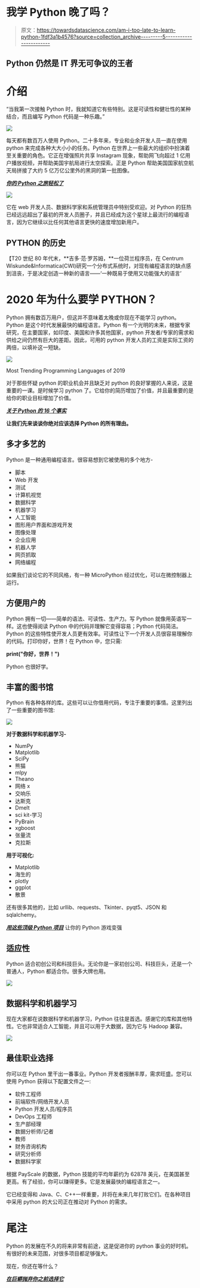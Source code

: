 # 我学 Python 晚了吗？

> 原文：<https://towardsdatascience.com/am-i-too-late-to-learn-python-1fdf3a1b4576?source=collection_archive---------5----------------------->

## Python 仍然是 IT 界无可争议的王者

# 介绍

“当我第一次接触 Python 时，我就知道它有些特别。这是可读性和健壮性的某种结合，而且编写 Python 代码是一种乐趣。”

![](img/cc057dddbc6a4091ae94147e6b54fdb8.png)

每天都有数百万人使用 Python。二十多年来，专业和业余开发人员一直在使用 python 来完成各种大大小小的任务。Python 在世界上一些最大的组织中扮演着至关重要的角色。它正在增强照片共享 Instagram 现象，帮助网飞向超过 1 亿用户播放视频，并帮助美国宇航局进行太空探索。正是 Python 帮助美国国家航空航天局拼接了大约 5 亿万亿公里外的黑洞的第一批图像。

[***你的 Python 之旅轻松了***](https://data-flair.training/blogs/learn-python-notes/)

![](img/6a457c3ed77dbcfed0eb271f31941ccc.png)

它在 web 开发人员、数据科学家和系统管理员中特别受欢迎。对 Python 的狂热已经远远超出了最初的开发人员圈子，并且已经成为这个星球上最流行的编程语言，因为它继续以比任何其他语言更快的速度增加新用户。

## PYTHON 的历史

【T20 世纪 80 年代末，**吉多·范·罗苏姆，**一位荷兰程序员，在 Centrum Wiskunde&Informatica(CWI)研究一个分布式系统时，对现有编程语言的缺点感到沮丧，于是决定创造一种新的语言——‘一种既易于使用又功能强大的语言’

# 2020 年为什么要学 PYTHON？

Python 拥有数百万用户，但这并不意味着太晚或你现在不能学习 python。Python 是这个时代发展最快的编程语言。Python 有一个光明的未来，根据专家研究，在主要国家，如印度、美国和许多其他国家，python 开发者/专家的需求和供给之间仍然有巨大的差距。因此，可用的 python 开发人员的工资是实际工资的两倍，以填补这一短缺。

![](img/f4c61c2576378c1aa07df48cce9b47b4.png)

Most Trending Programming Languages of 2019

对于那些怀疑 python 的职业机会并且缺乏对 python 的良好掌握的人来说，这是重要的一课。是时候学习 python 了。它给你的简历增加了价值，并且最重要的是给你的职业目标增加了价值。

[***关于 Python 的 16 个事实***](https://data-flair.training/blogs/facts-about-python-programming/)

**让我们先来谈谈你绝对应该选择 Python 的所有理由。**

## 多才多艺的

Python 是一种通用编程语言。很容易想到它被使用的多个地方-

*   脚本
*   Web 开发
*   测试
*   计算机视觉
*   数据科学
*   机器学习
*   人工智能
*   图形用户界面和游戏开发
*   图像处理
*   企业应用
*   机器人学
*   网页抓取
*   网络编程

如果我们谈论它的不同风格，有一种 MicroPython 经过优化，可以在微控制器上运行。

## 方便用户的

Python 拥有一切——简单的语法、可读性、生产力。写 Python 就像用英语写一样。这也使得阅读 Python 中的代码并理解它变得容易；Python 代码简洁。Python 的这些特性使开发人员更有效率。可读性让下一个开发人员很容易理解你的代码。打印你好，世界！在 Python 中，您只需:

**print("你好，世界！")**

Python 也很好学。

## 丰富的图书馆

Python 有各种各样的库。这些可以让你借用代码，专注于重要的事情。这里列出了一些重要的图书馆:

![](img/adfb52380e7e7f9b146096181518fbcb.png)

**对于数据科学和机器学习-**

*   NumPy
*   Matplotlib
*   SciPy
*   熊猫
*   mlpy
*   Theano
*   网络 x
*   交响乐
*   达斯克
*   Dmelt
*   sci kit-学习
*   PyBrain
*   xgboost
*   张量流
*   克拉斯

**用于可视化:**

*   Matplotlib
*   海生的
*   plotly
*   ggplot
*   散景

还有很多其他的，比如 urllib、requests、Tkinter、pyqt5、JSON 和 sqlalchemy。

[***用这些顶级 Python 项目***](https://data-flair.training/blogs/python-projects-with-source-code/) 让你的 Python 游戏变强

## 适应性

Python 适合初创公司和科技巨头。无论你是一家初创公司、科技巨头，还是一个普通人，Python 都适合你。很多大牌也用。

![](img/3febb80a615380f686c1016b222911b8.png)

## 数据科学和机器学习

现在大家都在说数据科学和机器学习，Python 往往是首选。感谢它的库和其他特性。它也非常适合人工智能，并且可以用于大数据，因为它与 Hadoop 兼容。

![](img/818b7535f2bb6e175e0111eee24c8114.png)

## 最佳职业选择

你可以在 Python 里干出一番事业。Python 开发者报酬丰厚，需求旺盛。您可以使用 Python 获得以下配置文件之一:

*   软件工程师
*   前端软件/网络开发人员
*   Python 开发人员/程序员
*   DevOps 工程师
*   生产部经理
*   数据分析师/记者
*   教师
*   财务咨询机构
*   研究分析师
*   数据科学家

根据 PayScale 的数据，Python 技能的平均年薪约为 62878 美元，在美国甚至更高。有了经验，你可以赚得更多。它是发展最快的编程语言之一。

它已经变得和 Java、C、C++一样重要，并将在未来几年打败它们。在各种项目中采用 python 的大公司正在推动对 Python 的需求。

# 尾注

Python 的发展在不久的将来非常有前途，这是促进你的 python 事业的好时机。
有很好的未来范围，对很多项目都足够强大。

现在，你还在等什么？

[***在巨蟒抛弃你之前选择它***](https://data-flair.training/blogs/python-tutorials-home/)